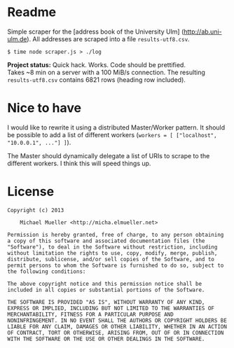 # Readme

Simple scraper for the [address book of the University Ulm]
(http://ab.uni-ulm.de). All addresses are scraped into a file 
`results-utf8.csv`.

	$ time node scraper.js > ./log

**Project status:** Quick hack. Works. Code should be prettified.  
Takes ~8 min on a server with a 100 MiB/s connection. The resulting
`results-utf8.csv` contains 6821 rows (heading row included).


# Nice to have

I would like to rewrite it using a distributed Master/Worker pattern. 
It should be possible to add a list of different
workers (`workers = [ ["localhost", "10.0.0.1", ..."] ]`).

The Master should dynamically delegate a list of URIs to scrape to 
the different workers. I think this will speed things up.


# License

	Copyright (c) 2013 
		
		Michael Mueller <http://micha.elmueller.net>

	Permission is hereby granted, free of charge, to any person obtaining
	a copy of this software and associated documentation files (the
	"Software"), to deal in the Software without restriction, including
	without limitation the rights to use, copy, modify, merge, publish,
	distribute, sublicense, and/or sell copies of the Software, and to
	permit persons to whom the Software is furnished to do so, subject to
	the following conditions:

	The above copyright notice and this permission notice shall be
	included in all copies or substantial portions of the Software.

	THE SOFTWARE IS PROVIDED "AS IS", WITHOUT WARRANTY OF ANY KIND,
	EXPRESS OR IMPLIED, INCLUDING BUT NOT LIMITED TO THE WARRANTIES OF
	MERCHANTABILITY, FITNESS FOR A PARTICULAR PURPOSE AND
	NONINFRINGEMENT. IN NO EVENT SHALL THE AUTHORS OR COPYRIGHT HOLDERS BE
	LIABLE FOR ANY CLAIM, DAMAGES OR OTHER LIABILITY, WHETHER IN AN ACTION
	OF CONTRACT, TORT OR OTHERWISE, ARISING FROM, OUT OF OR IN CONNECTION
	WITH THE SOFTWARE OR THE USE OR OTHER DEALINGS IN THE SOFTWARE.
